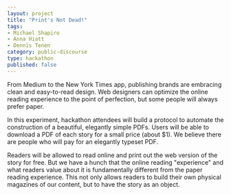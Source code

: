 ```yaml
---
layout: project
title: "Print's Not Dead!"
tags:
- Michael Shapiro
- Anna Hiatt
- Dennis Tenen
category: public-discourse
type: hackathon
published: false
---
```


From Medium to the New York Times app, publishing brands are embracing clean and easy-to-read design. Web designers can optimize the online reading experience to the point of perfection, but some people will always prefer paper.

In this experiment, hackathon attendees will build a protocol to automate the construction of a beautiful, elegantly simple PDFs. Users will be able to download a PDF of each story for a small price (about $1). We believe there are people who will pay for an elegantly typeset PDF.

Readers will be allowed to read online and print out the web version of the story for free. But we have a hunch that the online reading "experience" and what readers value about it is fundamentally different from the paper reading experience. This not only allows readers to build their own physical magazines of our content, but to have the story as an object.

